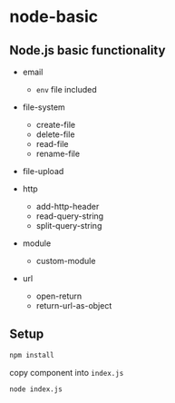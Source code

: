 # node-basic

## Node.js basic functionality

 - email
   - `env` file included
   
 - file-system
   - create-file
   - delete-file
   - read-file
   - rename-file

 - file-upload
 
 - http
   - add-http-header
   - read-query-string
   - split-query-string

 - module
   - custom-module

 - url
   - open-return
   - return-url-as-object

## Setup

```bash
npm install
```

copy component into `index.js`

```
node index.js
```
